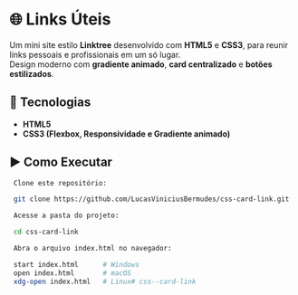 # 🌐 Links Úteis

Um mini site estilo **Linktree** desenvolvido com **HTML5** e **CSS3**, para reunir links pessoais e profissionais em um só lugar.  
Design moderno com **gradiente animado**, **card centralizado** e **botões estilizados**.

## 🚀 Tecnologias

- **HTML5**
- **CSS3 (Flexbox, Responsividade e Gradiente animado)**

## ▶️ Como Executar
   ```bash
    Clone este repositório:

    git clone https://github.com/LucasViniciusBermudes/css-card-link.git

    Acesse a pasta do projeto:

    cd css-card-link

    Abra o arquivo index.html no navegador:

    start index.html      # Windows
    open index.html       # macOS
    xdg-open index.html   # Linux﻿# css--card-link


